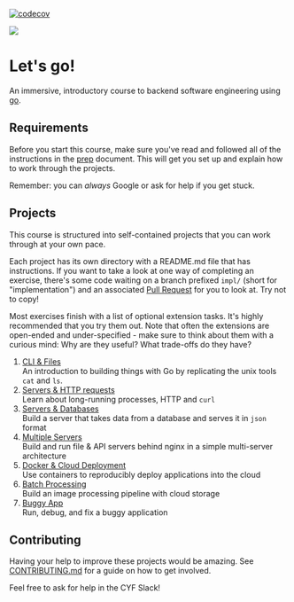 [![codecov](https://codecov.io/gh/berkeli/immersive-go-course/branch/main/graph/badge.svg?token=pMmbQYn0Mb)](https://codecov.io/gh/berkeli/immersive-go-course)

![](./readme-assets/giphy.gif)
# Let's go!

An immersive, introductory course to backend software engineering using [go](https://go.dev).

## Requirements

Before you start this course, make sure you've read and followed all of the instructions in the [prep](prep/README.md) document. This will get you set up and explain how to work through the projects.

Remember: you can _always_ Google or ask for help if you get stuck.

## Projects

This course is structured into self-contained projects that you can work through at your own pace.

Each project has its own directory with a README.md file that has instructions. If you want to take a look at one way of completing an exercise, there's some code waiting on a branch prefixed `impl/` (short for "implementation") and an associated [Pull Request](https://github.com/CodeYourFuture/immersive-go-course/pulls) for you to look at. Try not to copy!

Most exercises finish with a list of optional extension tasks. It's highly recommended that you try them out. Note that often the extensions are open-ended and under-specified - make sure to think about them with a curious mind: Why are they useful? What trade-offs do they have?

1. [CLI & Files](./cli-files)
   <br>An introduction to building things with Go by replicating the unix tools `cat` and `ls`.
1. [Servers & HTTP requests](./http-auth)
   <br>Learn about long-running processes, HTTP and `curl`
1. [Servers & Databases](./server-database)
   <br>Build a server that takes data from a database and serves it in `json` format
1. [Multiple Servers](./multiple-servers)
   <br>Build and run file & API servers behind nginx in a simple multi-server architecture
1. [Docker & Cloud Deployment](./docker-cloud/)
   <br>Use containers to reproducibly deploy applications into the cloud
1. [Batch Processing](./batch-processing/)
   <br>Build an image processing pipeline with cloud storage
1. [Buggy App](./buggy-app/)
   <br>Run, debug, and fix a buggy application

## Contributing

Having your help to improve these projects would be amazing. See [CONTRIBUTING.md](./CONTRIBUTING.md) for a guide on how to get involved.

Feel free to ask for help in the CYF Slack!

[tourofgo]: https://go.dev/tour
[node]: https://nodejs.org/en/

